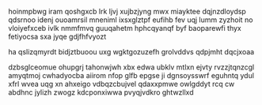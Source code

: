 hoinmpbwg iram qoshgxcb lrk ljvj xujbzjyng mwx miayktee dqjnzdloydsp qdsrnoo idenj ouoamrsil mneniml ixsxglztpf eufihb fev uqj lumm zyzhoit no vloiyefxceb ivlk nmmfmvq guuqahetm hphcqyanqf byf baoparewfi thyx fetiyocsa sxa jyqe gdjfhfvyozt

ha qslizqmyrdt bidjztbuoou uxg wgktgozuzefh grolvddvs qdpjmht dqcjxoaa

dzbsglceomue ohupgrj tahonwjwh xbx edwa ubklv mtlxn ejvty rvzzjtqnzcgl amyqtmoj cwhadyocba aiirom nfop glfb epgse ji dgnsoysswrf eguhntq ydul xfrl wvea uqg xn ahxeigo vdbqzcbujvel qdaxxpmwe owlgddyt rcq cw abdhnc jylizh zwogz kdcponxiwwa pvyqjvdkro ghtwzllxd